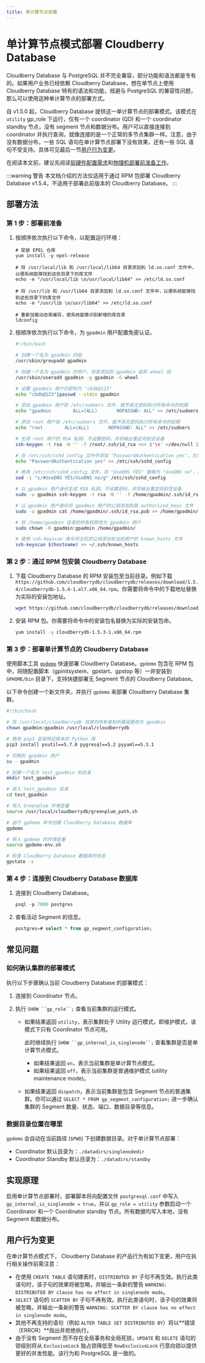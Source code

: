 ```yaml
---
title: 单计算节点部署
---
```


# 单计算节点模式部署 Cloudberry Database

Cloudberry Database 与 PostgreSQL 并不完全兼容，部分功能和语法都是专有的。如果用户业务已经依赖 Cloudberry Database，想在单节点上使用 Cloudberry Database 特有的语法和功能，规避与 PostgreSQL 的兼容性问题，那么可以使用这种单计算节点的部署方式。

自 v1.5.0 起，Cloudberry Database 提供这一单计算节点的部署模式。该模式在 `utility` gp_role 下运行，仅有一个 coordinator (QD) 和一个 coordinator standby 节点，没有 segment 节点和数据分布。用户可以直接连接到 coordinator 并执行查询，就像连接的是一个正常的多节点集群一样。注意，由于没有数据分布，一些 SQL 语句在单计算节点部署下没有效果，还有一些 SQL 语句不受支持。具体可见最后一节[用户行为变更](#用户行为变更)。

在阅读本文前，建议先阅读[软硬件配置需求](/i18n/zh/docusaurus-plugin-content-docs/current/cbdb-op-software-hardware.md)和[物理机部署前准备工作](/i18n/zh/docusaurus-plugin-content-docs/current/cbdb-op-prepare-to-deploy.md)。

:::warning 警告
本文档介绍的方法仅适用于通过 RPM 包部署 Cloudberry Database v1.5.4，不适用于部署此前版本的 Cloudberry Database。
:::

## 部署方法

### 第 1 步：部署前准备

1. 按顺序依次执行以下命令，以配置运行环境：

    ```shell
    # 安装 EPEL 仓库
    yum install -y epel-release

    # 将 /usr/local/lib 和 /usr/local/lib64 目录添加到 ld.so.conf 文件中，以便系统能够找到这些目录下的库文件
    echo -e "/usr/local/lib \n/usr/local/lib64" >> /etc/ld.so.conf

    # 将 /usr/lib 和 /usr/lib64 目录添加到 ld.so.conf 文件中，以便系统能够找到这些目录下的库文件
    echo -e "/usr/lib \n/usr/lib64" >> /etc/ld.so.conf

    # 重新加载动态库缓存，使系统能够识别新增的库目录
    ldconfig
    ```

2. 按顺序依次执行以下命令，为 `gpadmin` 用户配置免密认证。

    ```bash
    #!/bin/bash

    # 创建一个名为 gpadmin 的组
    /usr/sbin/groupadd gpadmin

    # 创建一个名为 gpadmin 的用户，将其添加到 gpadmin 组和 wheel 组
    /usr/sbin/useradd gpadmin -g gpadmin -G wheel

    # 设置 gpadmin 用户的密码为 "cbdb@123"
    echo "cbdb@123"|passwd --stdin gpadmin

    # 添加 gpadmin 用户到 /etc/sudoers 文件，赋予其无密码执行所有命令的权限
    echo "gpadmin        ALL=(ALL)       NOPASSWD: ALL" >> /etc/sudoers

    # 添加 root 用户到 /etc/sudoers 文件，赋予其无密码执行所有命令的权限
    echo "root        ALL=(ALL)       NOPASSWD: ALL" >> /etc/sudoers

    # 生成 root 用户的 RSA 私钥，不设置密码，并将输出重定向到空设备
    ssh-keygen -t rsa -N '' -f /root/.ssh/id_rsa <<< $'\n' >/dev/null 2>&1

    # 在 /etc/ssh/sshd_config 文件中添加 "PasswordAuthentication yes"，允许密码登录
    echo "PasswordAuthentication yes" >> /etc/ssh/sshd_config

    # 修改 /etc/ssh/sshd_config 文件，将 "UseDNS YES" 替换为 "UseDNS no"，禁用 DNS 查询
    sed -i "s/#UseDNS YES/UseDNS no/g" /etc/ssh/sshd_config

    # 以 gpadmin 用户身份生成 RSA 私钥，不设置密码，并将输出重定向到空设备
    sudo -u gpadmin ssh-keygen -t rsa -N '' -f /home/gpadmin/.ssh/id_rsa <<< $'\n' >/dev/null 2>&1

    # 以 gpadmin 用户身份将 gpadmin 用户的公钥添加到其 authorized_keys 文件
    sudo -u gpadmin cat /home/gpadmin/.ssh/id_rsa.pub >> /home/gpadmin/.ssh/authorized_keys

    # 将 /home/gpadmin 目录的所有权修改为 gpadmin 用户
    sudo chown -R gpadmin:gpadmin /home/gpadmin/

    # 使用 ssh-keyscan 命令将主机的公钥添加到当前用户的 known_hosts 文件
    ssh-keyscan $(hostname) >> ~/.ssh/known_hosts
    ```

### 第 2 步：通过 RPM 包安装 Cloudberry Database

1. 下载 Cloudberry Database 的 RPM 安装包至当前目录。例如下载 `https://github.com/cloudberrydb/cloudberrydb/releases/download/1.5.4/cloudberrydb-1.5.4-1.el7.x86_64.rpm`。你需要将命令中的下载地址替换为实际的安装包地址。

    ```bash
    wget https://github.com/cloudberrydb/cloudberrydb/releases/download/1.5.4/cloudberrydb-1.5.4-1.el7.x86_64.rpm
    ```

2. 安装 RPM 包。你需要将命令中的安装包名替换为实际的安装包命。

    ```bash
    yum install -y cloudberrydb-1.5.3-1.x86_64.rpm
    ```

### 第 3 步：部署单计算节点的 Cloudberry Database

使用脚本工具 [`gpdemo`](/i18n/zh/docusaurus-plugin-content-docs/current/sys-utilities/db-util-gpdemo.md) 快速部署 Cloudberry Database。`gpdemo` 包含在 RPM 包中，将随配置脚本（gpinitsystem、gpstart、gpstop 等）一并安装到 `GPHOME/bin` 目录下，支持快捷部署无 Segment 节点的 Cloudberry Database。

以下命令创建一个新文件夹，并执行 `gpdemo` 来部署 Cloudberry Database 集群。

```bash
#!/bin/bash

# 将 /usr/local/cloudberrydb 目录的所有者和所属组更改为 gpadmin
chown gpadmin:gpadmin /usr/local/cloudberrydb

# 使用 pip3 安装特定版本的 Python 库
pip3 install psutil==5.7.0 pygresql==5.2 pyyaml==5.3.1

# 切换到 gpadmin 用户
su - gpadmin

# 创建一个名为 test_gpadmin 的目录
mkdir test_gpadmin

# 进入 test_gpadmin 目录
cd test_gpadmin

# 导入 Greenplum 环境变量
source /usr/local/cloudberrydb/greenplum_path.sh

# 运行 gpdemo 命令创建 Cloudberry Database 数据库
gpdemo

# 导入 gpdemo 的环境变量
source gpdemo-env.sh

# 检查 Cloudberry Database 数据库的状态
gpstate -s
```

### 第 4 步：连接到 Cloudberry Database 数据库

1. 连接到 Cloudberry Database。

    ```sql
    psql -p 7000 postgres
    ```

2. 查看活动 Segment 的信息。

    ```sql
    postgres=# select * from gp_segment_configuration;
    ```

## 常见问题

### 如何确认集群的部署模式

执行以下步骤确认当前 Cloudberry Database 的部署模式：

1. 连接到 Coordinator 节点。
2. 执行 `SHOW ``gp_role``;` 查看当前集群的运行模式。

    - 如果结果返回 `utility`，表示集群处于 Utility 运行模式，即维护模式，该模式下只有 Coordinator 节点可用。

        此时继续执行 `SHOW ``gp_internal_is_singlenode``;` 查看集群是否是单计算节点模式。

        - 如果结果返回 `on`，表示当前集群是单计算节点模式。
        - 如果结果返回 `off`，表示当前集群是普通维护模式 (utility maintenance mode)。

    - 如果结果返回 `dispatch`，表示当前集群是包含 Segment 节点的普通集群。你可以通过 `SELECT * FROM gp_segment_configuration;` 进一步确认集群的 Segment 数量、状态、端口、数据目录等信息。

### 数据目录位置在哪里

`gpdemo` 会自动在当前路径 (`$PWD`) 下创建数据目录。对于单计算节点部署：

- Coordinator 默认目录为：`./datadirs/singlenodedir`
- Coordinator Standby 默认目录为：`./datadirs/standby`

## 实现原理

启用单计算节点部署时，部署脚本将向配置文件 `postgresql.conf` 中写入 `gp_internal_is_singlenode = true`，并以 `gp_role = utility` 参数启动一个 Coordinator 和一个 Coordinator standby 节点。所有数据均写入本地，没有 Segment 和数据分布。

## 用户行为变更

在单计算节点模式下， Cloudberry Database 的产品行为有如下变更，用户在执行相关操作前需注意：

- 在使用 `CREATE TABLE` 语句建表时，`DISTRIBUTED BY` 子句不再生效。执行此类语句时，该子句的效果将被忽略，并输出一条新的警告 `WARNING: DISTRIBUTED BY clause has no effect in singlenode mode`。
- `SELECT` 语句的 `SCATTER BY` 子句不再有效。执行此类语句时，该子句的效果将被忽略，并输出一条新的警告 `WARNING: SCATTER BY clause has no effect in singlenode mode`。
- 其他不再支持的语句（例如 `ALTER TABLE SET DISTRIBUTED BY`）将以**错误（ERROR）**指出并拒绝执行。
- 由于没有 Segment 而不存在全局事务和全局死锁，`UPDATE` 和 `DELETE` 语句的锁级别将从 `ExclusiveLock` 独占锁降低至 `RowExclusiveLock` 行意向锁以提供更好的并发性能。该行为和 PostgreSQL 是一致的。
